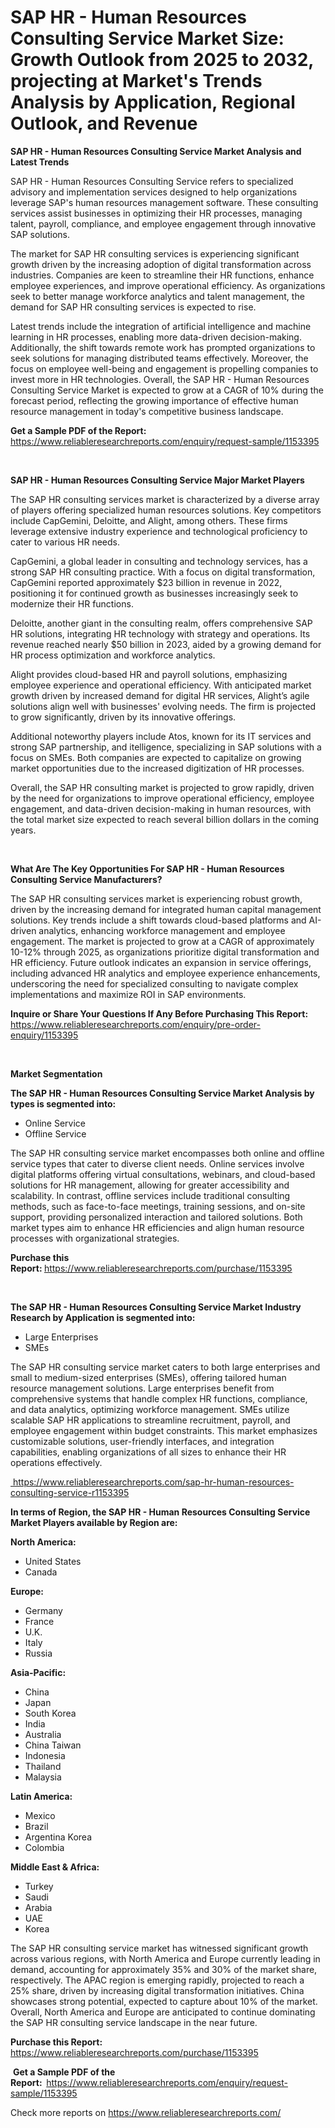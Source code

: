 <p><h1>SAP HR - Human Resources Consulting Service Market Size: Growth Outlook from 2025 to 2032, projecting at Market's Trends Analysis by Application, Regional Outlook, and Revenue</h1></p><p><strong>SAP HR - Human Resources Consulting Service Market Analysis and Latest Trends</strong></p>
<p><p>SAP HR - Human Resources Consulting Service refers to specialized advisory and implementation services designed to help organizations leverage SAP's human resources management software. These consulting services assist businesses in optimizing their HR processes, managing talent, payroll, compliance, and employee engagement through innovative SAP solutions.</p><p>The market for SAP HR consulting services is experiencing significant growth driven by the increasing adoption of digital transformation across industries. Companies are keen to streamline their HR functions, enhance employee experiences, and improve operational efficiency. As organizations seek to better manage workforce analytics and talent management, the demand for SAP HR consulting services is expected to rise.</p><p>Latest trends include the integration of artificial intelligence and machine learning in HR processes, enabling more data-driven decision-making. Additionally, the shift towards remote work has prompted organizations to seek solutions for managing distributed teams effectively. Moreover, the focus on employee well-being and engagement is propelling companies to invest more in HR technologies. Overall, the SAP HR - Human Resources Consulting Service Market is expected to grow at a CAGR of 10% during the forecast period, reflecting the growing importance of effective human resource management in today's competitive business landscape.</p></p>
<p><strong>Get a Sample PDF of the Report:&nbsp;</strong> <a href="https://www.reliableresearchreports.com/enquiry/request-sample/1153395?utm_campaign=2251&utm_medium=2&utm_source=Github&utm_content=ia&utm_term=26032025&utm_id=sap-hr-human-resources-consulting-service">https://www.reliableresearchreports.com/enquiry/request-sample/1153395</a></p>
<p>&nbsp;</p>
<p><strong>SAP HR - Human Resources Consulting Service Major Market Players</strong></p>
<p><p>The SAP HR consulting services market is characterized by a diverse array of players offering specialized human resources solutions. Key competitors include CapGemini, Deloitte, and Alight, among others. These firms leverage extensive industry experience and technological proficiency to cater to various HR needs.</p><p>CapGemini, a global leader in consulting and technology services, has a strong SAP HR consulting practice. With a focus on digital transformation, CapGemini reported approximately $23 billion in revenue in 2022, positioning it for continued growth as businesses increasingly seek to modernize their HR functions.</p><p>Deloitte, another giant in the consulting realm, offers comprehensive SAP HR solutions, integrating HR technology with strategy and operations. Its revenue reached nearly $50 billion in 2023, aided by a growing demand for HR process optimization and workforce analytics.</p><p>Alight provides cloud-based HR and payroll solutions, emphasizing employee experience and operational efficiency. With anticipated market growth driven by increased demand for digital HR services, Alight’s agile solutions align well with businesses' evolving needs. The firm is projected to grow significantly, driven by its innovative offerings.</p><p>Additional noteworthy players include Atos, known for its IT services and strong SAP partnership, and itelligence, specializing in SAP solutions with a focus on SMEs. Both companies are expected to capitalize on growing market opportunities due to the increased digitization of HR processes.</p><p>Overall, the SAP HR consulting market is projected to grow rapidly, driven by the need for organizations to improve operational efficiency, employee engagement, and data-driven decision-making in human resources, with the total market size expected to reach several billion dollars in the coming years.</p></p>
<p>&nbsp;</p>
<p><strong>What Are The Key Opportunities For SAP HR - Human Resources Consulting Service Manufacturers?</strong></p>
<p><p>The SAP HR consulting services market is experiencing robust growth, driven by the increasing demand for integrated human capital management solutions. Key trends include a shift towards cloud-based platforms and AI-driven analytics, enhancing workforce management and employee engagement. The market is projected to grow at a CAGR of approximately 10-12% through 2025, as organizations prioritize digital transformation and HR efficiency. Future outlook indicates an expansion in service offerings, including advanced HR analytics and employee experience enhancements, underscoring the need for specialized consulting to navigate complex implementations and maximize ROI in SAP environments.</p></p>
<p><strong>Inquire or Share Your Questions If Any Before Purchasing This Report:</strong> <a href="https://www.reliableresearchreports.com/enquiry/pre-order-enquiry/1153395?utm_campaign=2251&utm_medium=2&utm_source=Github&utm_content=ia&utm_term=26032025&utm_id=sap-hr-human-resources-consulting-service">https://www.reliableresearchreports.com/enquiry/pre-order-enquiry/1153395</a></p>
<p>&nbsp;</p>
<p><strong>Market Segmentation</strong></p>
<p><strong>The SAP HR - Human Resources Consulting Service Market Analysis by types is segmented into:</strong></p>
<p><ul><li>Online Service</li><li>Offline Service</li></ul></p>
<p><p>The SAP HR consulting service market encompasses both online and offline service types that cater to diverse client needs. Online services involve digital platforms offering virtual consultations, webinars, and cloud-based solutions for HR management, allowing for greater accessibility and scalability. In contrast, offline services include traditional consulting methods, such as face-to-face meetings, training sessions, and on-site support, providing personalized interaction and tailored solutions. Both market types aim to enhance HR efficiencies and align human resource processes with organizational strategies.</p></p>
<p><strong>Purchase this Report:&nbsp;</strong><a href="https://www.reliableresearchreports.com/purchase/1153395?utm_campaign=2251&utm_medium=2&utm_source=Github&utm_content=ia&utm_term=26032025&utm_id=sap-hr-human-resources-consulting-service">https://www.reliableresearchreports.com/purchase/1153395</a></p>
<p>&nbsp;</p>
<p><strong>The SAP HR - Human Resources Consulting Service Market Industry Research by Application is segmented into:</strong></p>
<p><ul><li>Large Enterprises</li><li>SMEs</li></ul></p>
<p><p>The SAP HR consulting service market caters to both large enterprises and small to medium-sized enterprises (SMEs), offering tailored human resource management solutions. Large enterprises benefit from comprehensive systems that handle complex HR functions, compliance, and data analytics, optimizing workforce management. SMEs utilize scalable SAP HR applications to streamline recruitment, payroll, and employee engagement within budget constraints. This market emphasizes customizable solutions, user-friendly interfaces, and integration capabilities, enabling organizations of all sizes to enhance their HR operations effectively.</p></p>
<p><a href="https://www.reliableresearchreports.com/sap-hr-human-resources-consulting-service-r1153395?utm_campaign=2251&utm_medium=2&utm_source=Github&utm_content=ia&utm_term=26032025&utm_id=sap-hr-human-resources-consulting-service">&nbsp;https://www.reliableresearchreports.com/sap-hr-human-resources-consulting-service-r1153395</a></p>
<p><strong>In terms of Region, the SAP HR - Human Resources Consulting Service Market Players available by Region are:</strong></p>
<p>
    <p> <strong> North America: </strong>
        <ul>
            <li>United States</li>
            <li>Canada</li>
        </ul>
        </p> 
    <p> <strong> Europe: </strong>
        <ul>
            <li>Germany</li>
            <li>France</li>
            <li>U.K.</li>
            <li>Italy</li>
            <li>Russia</li>
        </ul>
        </p> 
    <p> <strong> Asia-Pacific: </strong>
        <ul>
            <li>China</li>
            <li>Japan</li>
            <li>South Korea</li>
            <li>India</li>
            <li>Australia</li>
            <li>China Taiwan</li>
            <li>Indonesia</li>
            <li>Thailand</li>
            <li>Malaysia</li>
        </ul>
        </p> 
    <p> <strong> Latin America: </strong>
        <ul>
            <li>Mexico</li>
            <li>Brazil</li>
            <li>Argentina Korea</li>
            <li>Colombia</li>
        </ul>
        </p> 
    <p> <strong> Middle East & Africa: </strong>
        <ul>
            <li>Turkey</li>
            <li>Saudi</li>
            <li>Arabia</li>
            <li>UAE</li>
            <li>Korea</li>
        </ul>
    </p>
    </p>
<p><p>The SAP HR consulting service market has witnessed significant growth across various regions, with North America and Europe currently leading in demand, accounting for approximately 35% and 30% of the market share, respectively. The APAC region is emerging rapidly, projected to reach a 25% share, driven by increasing digital transformation initiatives. China showcases strong potential, expected to capture about 10% of the market. Overall, North America and Europe are anticipated to continue dominating the SAP HR consulting service landscape in the near future.</p></p>
<p><strong>Purchase this Report: </strong><a href="https://www.reliableresearchreports.com/purchase/1153395?utm_campaign=2251&utm_medium=2&utm_source=Github&utm_content=ia&utm_term=26032025&utm_id=sap-hr-human-resources-consulting-service">https://www.reliableresearchreports.com/purchase/1153395</a></p>
<p>&nbsp;<strong>Get a Sample PDF of the Report:&nbsp;&nbsp;</strong><a href="https://www.reliableresearchreports.com/enquiry/request-sample/1153395?utm_campaign=2251&utm_medium=2&utm_source=Github&utm_content=ia&utm_term=26032025&utm_id=sap-hr-human-resources-consulting-service">https://www.reliableresearchreports.com/enquiry/request-sample/1153395</a></p>
<p><strong></strong></p>
<p>Check more reports on <a href="https://www.reliableresearchreports.com/?utm_campaign=2251&utm_medium=2&utm_source=Github&utm_content=ia&utm_term=26032025&utm_id=sap-hr-human-resources-consulting-service">https://www.reliableresearchreports.com/</a></p>